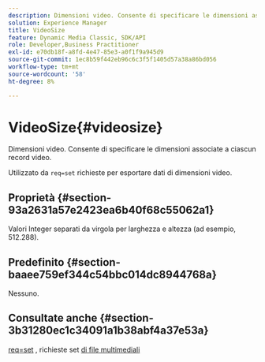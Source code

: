 ```yaml
---
description: Dimensioni video. Consente di specificare le dimensioni associate a ciascun record video.
solution: Experience Manager
title: VideoSize
feature: Dynamic Media Classic, SDK/API
role: Developer,Business Practitioner
exl-id: e70db18f-a8fd-4e47-85e3-a0f1f9a945d9
source-git-commit: 1ec8b59f442eb96c6c3f5f1405d57a38a86bd056
workflow-type: tm+mt
source-wordcount: '58'
ht-degree: 8%

---
```


# VideoSize{#videosize}

Dimensioni video. Consente di specificare le dimensioni associate a ciascun record video.

Utilizzato da `req=set` richieste per esportare dati di dimensioni video.

## Proprietà {#section-93a2631a57e2423ea6b40f68c55062a1}

Valori Integer separati da virgola per larghezza e altezza (ad esempio, 512.288).

## Predefinito {#section-baaee759ef344c54bbc014dc8944768a}

Nessuno.

## Consultate anche {#section-3b31280ec1c34091a1b38abf4a37e53a}

[req=set](/help/aem-is-ir-api/is-api/http-ref/image-serving-api-ref/c-http-protocol-reference/c-command-reference/r-req/r-set.md) , richieste set  [di file multimediali](/help/aem-is-ir-api/is-api/http-ref/image-serving-api-ref/c-http-protocol-reference/c-syntax-and-features/r-media-set-requests.md)
